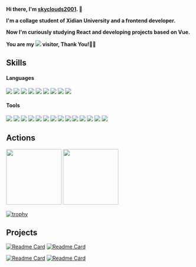 **Hi there, I'm [skyclouds2001](https://skyclouds2001.github.io/). 👋**

**I'm a collage student of Xidian University and a frontend developer.**

**Now I'm curiously studying React and developing projects based on Vue.**

**You are my ![](https://profile-counter.glitch.me/skyclouds2001/count.svg) visitor, Thank You!🎉🎉**

## Skills

#### Languages

![](https://camo.githubusercontent.com/c8d13e1c596a6726b1da8475a9299fac133f95ef009083b48be01f975a44987e/68747470733a2f2f696d672e736869656c64732e696f2f62616467652f2d48544d4c2d3035313232413f7374796c653d666c6174266c6f676f3d48544d4c35)
![](https://camo.githubusercontent.com/d738d76484d50c8345c2d01e39364b707285bc7936140858e7909dfe6424efb2/68747470733a2f2f696d672e736869656c64732e696f2f62616467652f2d4353532d3035313232413f7374796c653d666c6174266c6f676f3d43535333266c6f676f436f6c6f723d313537324236)
![](https://camo.githubusercontent.com/6e8ce928be6e5866e27140eb0bb25479b52137d75ee0196e7b67c91038a9abc3/68747470733a2f2f696d672e736869656c64732e696f2f62616467652f2d4a6176615363726970742d3035313232413f7374796c653d666c6174266c6f676f3d6a617661736372697074)
![](https://camo.githubusercontent.com/b0e44bc96beda5d2ec052a75693621a51ed9537ff291234a6f429b33c4c52ef7/68747470733a2f2f696d672e736869656c64732e696f2f62616467652f2d547970655363726970742d3035313232413f7374796c653d666c6174266c6f676f3d54797065536372697074)
![](https://camo.githubusercontent.com/966a757a009136e1d6dbc91295ace7708f800e0d4060a98f6b32c19e8ce7158d/68747470733a2f2f696d672e736869656c64732e696f2f62616467652f2d4d61726b646f776e2d3035313232413f7374796c653d666c6174266c6f676f3d6d61726b646f776e)
![](https://camo.githubusercontent.com/9ecdf447270db071e437e2393fa3012fc371d6fa8e86f62307caea85c4bce52d/68747470733a2f2f696d672e736869656c64732e696f2f62616467652f2d4c615465582d3035313232413f7374796c653d666c6174266c6f676f3d4c61546558)
![](https://camo.githubusercontent.com/02660457c8f38de2a1a51406de517602b06521304cb6b07030f5bf8ddef667ea/68747470733a2f2f696d672e736869656c64732e696f2f62616467652f2d432d3035313232413f7374796c653d666c6174266c6f676f3d43266c6f676f436f6c6f723d413842394343)
![](https://camo.githubusercontent.com/923eea6a54760c8adc876b3afab4fec69342f619a1428b14d8ae211d2f7801cf/68747470733a2f2f696d672e736869656c64732e696f2f62616467652f2d4a6176612d3035313232413f7374796c653d666c6174266c6f676f3d4a617661266c6f676f436f6c6f723d464641353138)
![](https://camo.githubusercontent.com/1d60a65352c961dc0bc3bfcddb926a34787b47ffced9bcadeaea32962297ef5a/68747470733a2f2f696d672e736869656c64732e696f2f62616467652f2d507974686f6e2d3035313232413f7374796c653d666c6174266c6f676f3d707974686f6e)

#### Tools

![](https://camo.githubusercontent.com/441ef92f4ca6ed08f5179c92de1db983e255289755d138acddb23c503f54fc9c/68747470733a2f2f696d672e736869656c64732e696f2f62616467652f2d4e6f64652e6a732d3035313232413f7374796c653d666c6174266c6f676f3d6e6f64652e6a73)
![](https://camo.githubusercontent.com/323583230621dc103ad6659a792198d3d77e1313060fff9715bf94be3e775de8/68747470733a2f2f696d672e736869656c64732e696f2f62616467652f2d4e504d2d3035313232413f7374796c653d666c6174266c6f676f3d4e504d)
![](https://camo.githubusercontent.com/afe7d11b255a51b2015fcf179a1facbcf09703e5de83e353bd0448edd725c0e9/68747470733a2f2f696d672e736869656c64732e696f2f62616467652f2d5961726e2d3035313232413f7374796c653d666c6174266c6f676f3d5961726e)
![](https://camo.githubusercontent.com/e3eda26050ea9e44a9185be0da9983b2899d2c7b114bb368b99edb7ebf9a6968/68747470733a2f2f696d672e736869656c64732e696f2f62616467652f2d5675652d3035313232413f7374796c653d666c6174266c6f676f3d767565646f746a73)
![](https://camo.githubusercontent.com/2fc774b6f44efd9ac27316c539e0e94f8e524f872dc5b1c3ef60266a598331bc/68747470733a2f2f696d672e736869656c64732e696f2f62616467652f2d4769742d3035313232413f7374796c653d666c6174266c6f676f3d676974)
![](https://camo.githubusercontent.com/31959e46ebcbc23d7415e2556a467b3eaa36660a6de01ca260beb1e630b407e4/68747470733a2f2f696d672e736869656c64732e696f2f62616467652f2d456c656374726f6e2d3035313232413f7374796c653d666c6174266c6f676f3d456c656374726f6e)
![](https://camo.githubusercontent.com/202a58d250ff1d21ee70433e0070b55f8fed747f8883c1750742aa791b1ad871/68747470733a2f2f696d672e736869656c64732e696f2f62616467652f2d4769744875622d3035313232413f7374796c653d666c6174266c6f676f3d676974687562)
![](https://camo.githubusercontent.com/8f0eef20c29374bccdbb5c3c12f123335918584052770e92f079a6ea6d4829f9/68747470733a2f2f696d672e736869656c64732e696f2f62616467652f2d4d7953514c2d3035313232413f7374796c653d666c6174266c6f676f3d4d7953514c)
![](https://camo.githubusercontent.com/b9b9c3032ab4c67957598618ea0ee0cd4266549bf70c794236d07260fa400427/68747470733a2f2f696d672e736869656c64732e696f2f62616467652f2d4d6f6e676f44422d3035313232413f7374796c653d666c6174266c6f676f3d4d6f6e676f4442)
![](https://camo.githubusercontent.com/cf0ac6402e730808c7fe24696c94a45c7e54b6e50b42ac33ed6e77c2af11fd7c/68747470733a2f2f696d672e736869656c64732e696f2f62616467652f2d506f73746d616e2d3035313232413f7374796c653d666c6174266c6f676f3d506f73746d616e)
![](https://camo.githubusercontent.com/25a680005c97bad11aac047f0c80ca8bca42b7d890ca0098c7749abcf0dbe2d7/68747470733a2f2f696d672e736869656c64732e696f2f62616467652f2d537761676765722d3035313232413f7374796c653d666c6174266c6f676f3d73776167676572)
![](https://camo.githubusercontent.com/05b3bf1b1edb72e0b015ab6ce9ce607ce9bf00b1623d4c9ba052b6f60a0c6f5f/68747470733a2f2f696d672e736869656c64732e696f2f62616467652f2d4a6574427261696e732d3035313232413f7374796c653d666c6174266c6f676f3d4a6574427261696e73)
![](https://camo.githubusercontent.com/1ca4fca85fcdf590edd7002c02ded299502daa79309d0656859b69d55a1c1fa9/68747470733a2f2f696d672e736869656c64732e696f2f62616467652f2d56697375616c25323053747564696f253230436f64652d3035313232413f7374796c653d666c6174266c6f676f3d76697375616c2d73747564696f2d636f6465266c6f676f436f6c6f723d303037414343)
![](https://camo.githubusercontent.com/9e85cb4d7a0f339fda7356b4d895406e778173bc6a0cc711fe9502311ace1082/68747470733a2f2f696d672e736869656c64732e696f2f62616467652f2d5562756e74752d3035313232413f7374796c653d666c6174266c6f676f3d5562756e7475)

## Actions

<div align="left">
  <img height="150px" src="https://github-readme-stats.vercel.app/api?username=skyclouds2001&count_private=true&theme=radical&local=cn&text_color=000&icon_color=000&bg_color=0,ea6161,ffc64d,fffc4d,52fa5a&show_icons=true&line_height=22" />
  <img height="150px" src="https://github-readme-stats.vercel.app/api/top-langs/?username=skyclouds2001&layout=compact&langs_count=6&text_color=000&icon_color=fff&bg_color=0,52fa5a,4dfcff,c64dff&theme=graywhite" />
</div>

[![trophy](https://github-profile-trophy.vercel.app/?username=skyclouds2001&theme=onedark)](https://github.com/ryo-ma/github-profile-trophy)

## Projects

[![Readme Card](https://github-readme-stats.vercel.app/api/pin/?username=skyclouds2001&repo=frontend-monitor-system&show_owner=true)](https://github.com/anuraghazra/github-readme-stats)
[![Readme Card](https://github-readme-stats.vercel.app/api/pin/?username=skyclouds2001&repo=wz-winter&show_owner=true)](https://github.com/anuraghazra/github-readme-stats)

[![Readme Card](https://github-readme-stats.vercel.app/api/pin/?username=skyclouds2001&repo=eslint-config-sky&show_owner=true)](https://github.com/anuraghazra/github-readme-stats)
[![Readme Card](https://github-readme-stats.vercel.app/api/pin/?username=skyclouds2001&repo=prettier-config-sky&show_owner=true)](https://github.com/anuraghazra/github-readme-stats)

